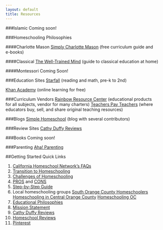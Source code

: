 ```yaml
---
layout: default
title: Resources
---
```


###Islamic
Coming soon!

###Homeschooling Philosophies

####Charlotte Mason
[Simply Charlotte Mason](http://simplycharlottemason.com) (free curriculum guide and e-books)

####Classical
[The Well-Trained Mind](http://www.welltrainedmind.com) (guide to classical education at home)

####Montessori
Coming Soon!

###Education Sites
[Starfall](www.starfall.com) (reading and math, pre-k to 2nd)

[Khan Academy](https://www.khanacademy.org) (online learning for free)

###Curriculum Vendors
[Rainbow Resource Center](https://www.rainbowresource.com) (educational products for all subjects, vendor for many charters)
[Teachers Pay Teachers](http://www.teacherspayteachers.com) (where educators buy, sell, and share original teaching resources)

###Blogs
[Simple Homeschool](http://simplehomeschool.net) (blog with several contributors)

###Review Sites
[Cathy Duffy Reviews](http://cathyduffyreviews.com)

###Books
Coming soon!

###Parenting
[Aha! Parenting](http://www.ahaparenting.com)

##Getting Started Quick Links

1. [California Homeschool Network’s FAQs](http://www.californiahomeschool.net/howTo/faq.htm )
2. [Transition to Homeschooling](http://blog.babygizmo.com/2014/03/10-things-homeschooling-mom-miss-traditional-school/)
3. [Challenges of Homeschooling](http://blog.babygizmo.com/2014/05/top-six-challenges-homeschooling/)
4. [PROS](http://www.weirdunsocializedhomeschoolers.com/homeschooling-pros-and-cons-part-2/#content) and [CONS](http://www.weirdunsocializedhomeschoolers.com/homeschooling-pros-and-cons/#content)
5. [Step-by-Step Guide](http://californiahomeschool.net/howTo/pdf/CHNJTF2012_13.pdf)
6. Local homeschooling groups
    [South Orange County Homeschoolers](https://groups.yahoo.com/neo/groups/SOC_homeschoolers/info)
    [Homeschooling in Central Orange County](https://groups.yahoo.com/neo/groups/HomeschoolingCOC/info)
    [Homeschooling OC](https://www.facebook.com/groups/145331013676/)
7. [Educational Philosophies](http://simplehomeschool.net/educational-philosophies-defined-part-i/)
8. [Mission Statement](http://www.mariannesunderland.com/2013/04/why-homeschool-how-to-make-a-homeschool-mission-statement/)
9. [Cathy Duffy Reviews](http://cathyduffyreviews.com)
10. [Homeschool Reviews](http://www.homeschoolreviews.com)
11. [Pinterest](http://www.pinterest.com/search/pins/?q=homeschool%20room)



